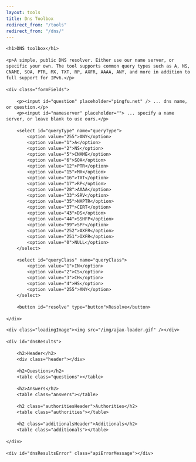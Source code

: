 ```yaml
---
layout: tools
title: Dns Toolbox
redirect_from: "/tools"
redirect_from: "/dns/"
---
```



<section id="dns-toolbox">

    <h1>DNS toolbox</h1>

    <p>A simple, public DNS resolver. Either use our name server, or specific your own. The tool supports common query types such as A, NS, CNAME, SOA, PTR, MX, TXT, RP, AXFR, AAAA, ANY, and more in addition to full support for IPv6.</p>

    <div class="formFields">

        <p><input id="question" placeholder="pingfu.net" /> ... dns name, or question.</p>
        <p><input id="nameserver" placeholder=""> ... specify a name server, or leave blank to use ours.</p>

        <select id="queryType" name="queryType">
            <option value="255">ANY</option>
            <option value="1">A</option>
            <option value="2">NS</option>
            <option value="5">CNAME</option>
            <option value="6">SOA</option>
            <option value="12">PTR</option>
            <option value="15">MX</option>
            <option value="16">TXT</option>
            <option value="17">RP</option>
            <option value="28">AAAA</option>
            <option value="33">SRV</option>
            <option value="35">NAPTR</option>
            <option value="37">CERT</option>
            <option value="43">DS</option>
            <option value="44">SSHFP</option>
            <option value="99">SPF</option>
            <option value="252">AXFR</option>
            <option value="251">IXFR</option>
            <option value="0">NULL</option>
        </select>

        <select id="queryClass" name="queryClass">
            <option value="1">IN</option>
            <option value="2">CS</option>
            <option value="3">CH</option>
            <option value="4">HS</option>
            <option value="255">ANY</option>
        </select>

        <button id="resolve" type="button">Resolve</button>

    </div>

</section>







<section id="dns-toolbox-answers">

    <div class="loadingImage"><img src="/img/ajax-loader.gif" /></div>

    <div id="dnsResults">

        <h2>Header</h2>
        <div class="header"></div>

        <h2>Questions</h2>
        <table class="questions"></table>

        <h2>Answers</h2>
        <table class="answers"></table>

        <h2 class="authoritiesHeader">Authorities</h2>
        <table class="authorities"></table>

        <h2 class="additionalsHeader">Additionals</h2>
        <table class="additionals"></table>

    </div>

    <div id="dnsResultsError" class="apiErrorMessage"></div>

</section>






<script type="text/javascript">

    function init()
    {
        $("#dnsResults").hide();
        $("#dnsResultsError").hide();
        $("#dns-toolbox-answers").hide();
        $(".loadingImage").hide();

        var userQuestion = getParameterByName("question");
        var userType = getParameterByName("type");
        var userClass = getParameterByName("class");
        var userServer = getParameterByName("server");

        if (userQuestion != null)
        {
            userQuestion = decodeURIComponent(userQuestion);
            $("#question").val(userQuestion);

            if (userType != null) {
                userType = decodeURIComponent(userType).toUpperCase();
                $("#queryType option").filter(function(index) { return $(this).text() === userType; }).attr('selected', 'selected');
            }

            if (userClass != null) {
                userClass = decodeURIComponent(userClass).toUpperCase();
                $("#queryClass option").filter(function(index) { return $(this).text() === userClass; }).attr('selected', 'selected');
            }

            if (userServer != null) {
                userServer = decodeURIComponent(userServer);
                $("#nameserver").val(userServer);
            }

            resolve(userQuestion, userType, userClass, userServer);
        }
    }

    function resolve(question, recordType, recordClass, server)
    {
        var queryQuestion = question    == null ? "" : 'query='   + encodeURIComponent(question);
        var queryType     = recordType  == null ? "" : '&type='   + encodeURIComponent(recordType);
        var queryClass    = recordClass == null ? "" : '&class='  + encodeURIComponent(recordClass);
        var queryServer   = server      == null ? "" : "&server=" + encodeURIComponent(server);
        var query         = queryQuestion + queryClass + queryType + queryServer;

        $("#dns-toolbox-answers").show();
        $(".loadingImage").show();
        $("#dnsResultsError").hide();

        /* clear outputs */
        $("#dnsResults .header").html('');
        $("#dnsResults .questions").html('');
        $("#dnsResults .answers").html('');
        $("#dnsResults .authorities").html('');
        $("#dnsResults .additionals").html('');

        $.ajax({
            type: 'GET',
            url: '//pingfu-api.azurewebsites.net/2017-08/?method=dig&format=jsonp&callback=?&' + query,
            jsonpCallback: 'jsonCallback',
            contentType: "application/json",
            dataType: 'jsonp',
            success: function(json)
            {
                $(".loadingImage").hide();
                $("#dns-toolbox-answers").show();

                if (json.Code == 429 || json.Code == 401)
                {
                    $("#dnsResults").hide();
                    $("#dnsResultsError").show();
                    $("#dnsResultsError").html(json.Message);
                }
                else if (json.Error != '')
                {
                    $("#dnsResults").hide();
                    $("#dnsResultsError").show();
                    $("#dnsResultsError").html(json.Error);
                }
                else
                {
                    $("#dnsResults").show();
                    $(".authoritiesHeader").show();
                    $(".additionalsHeader").show();

                    /* HEADER */
                    $("#dnsResults .header")
                        .append($('<p>').text(json.TimeStampString))
                        .append($('<p>').text('pingfu.net queried @' + json.ServerAddress + '#' + json.ServerPortNumber + ' for \'' + question + '\' type ' + translateType(json.Questions[0].QType)))
                        .append($('<p>').text('->>HEADER<<- opcode: ' + json.Header.OpCode + ', status: NoError, id: ' + json.Header.Id))
                        .append($('<p>').text('QUERY: ' + json.Header.QuestionCount + ' ANSWER: ' + json.Header.AnswerCount + ' AUTHORITY: ' + json.Header.NameserverCount + ' ADDITIONAL: ' + json.Header.AdditionalRecordsCount + ' '));

                    /* QUESTIONS */
                    json.Questions.forEach(function(entry) {
                        $("#dnsResults .questions").append((
                            $('<tr>')
                            .append($('<td>').text(entry.QName))
                            .append($('<td>').text(translateClass(entry.QClass)))
                            .append($('<td>').text(translateType(entry.QType)))
                            ));
                    });

                    /* ANSWERS */
                    json.Answers.forEach(function(entry) {
                        $("#dnsResults .answers").append(tabuliseDns(entry));
                    });

                    /* AUTHORITIES */
                    json.Authorities.forEach(function(entry) {
                        $("#dnsResults .authorities").append(tabuliseDns(entry));
                    });
                    if (json.Authorities.length == 0) { $(".authoritiesHeader").hide(); }

                    /* ADDITIONALS */
                    json.Additionals.forEach(function(entry) {
                        $("#dnsResults .additionals").append(tabuliseDns(entry));
                    });
                    if (json.Additionals.length == 0) { $(".additionalsHeader").hide(); }
                }
            },
            error: function(e)
            {
                $(".loadingImage").hide();
                $("#dns-toolbox-answers").show();
                $("#dnsResults").hide();
                $("#dnsResultsError").show();
                $("#dnsResultsError").html(e.message);
            }
        });
    }

    function tabuliseDns(entry)
    {
        var recordType = translateType(entry.Type);

        var col = $('<tr>');
        $.each(entry.Record, function(key, value)
        {
            if (value != null)
            {                
                if (recordType == "CNAME" || recordType == "NS" || recordType == "SOA")
                {
                    if (typeof value == "string" && value.endsWith("."))
                    {
                        col.append($('<td>').append($("<a />", { href : "?question=" + value, class : "cname", text : value })));
                        return;
                    }
                }
                col.append($('<td>').text(value));
            }
        });

        var row = $('<tr>')
            .append($('<td>').text(entry.Name))
            .append($('<td>').text(entry.TTL))
            .append($('<td>').text(translateClass(entry.Class)))
            .append($('<td>').text(recordType))
            .append($('<td>').append($('<table>').addClass("childTable").append(col)));

        return row;
    }

    function translateType(dnsType)
    {
        var typeEnum = 
        {
            'A' : 1,
            'NS' : 2,
            'MD' : 3,
            'MF' : 4,
            'CNAME' : 5,
            'SOA' : 6,
            'MB' : 7,
            'MG' : 8,
            'MR' : 9,
            'NULL' : 10,
            'WKS' : 11,
            'PTR' : 12,
            'HINFO' : 13,
            'MINFO' : 14,
            'MX' : 15,
            'TXT' : 16,
            'RP' : 17,
            'AFSDB' : 18,
            'X25' : 19,
            'ISDN' : 20,
            'RT' : 21,
            'NSAP' : 22,
            'NSAPPTR' : 23,
            'SIG' : 24,
            'KEY' : 25,
            'PX' : 26,
            'GPOS' : 27,
            'AAAA' : 28,
            'LOC' : 29,
            'NXT' : 30,
            'EID' : 31,
            'NIMLOC' : 32,
            'SRV' : 33,
            'ATMA' : 34,
            'NAPTR' : 35,
            'KX' : 36,
            'CERT' : 37,
            'A6' : 38,
            'DNAME' : 39,
            'SINK' : 40,
            'OPT' : 41,
            'APL' : 42,
            'DS' : 43,
            'SSHFP' : 44,
            'IPSECKEY' : 45,
            'RRSIG' : 46,
            'NSEC' : 47,
            'DNSKEY' : 48,
            'DHCID' : 49,
            'NSEC3' : 50,
            'NSEC3PARAM' : 51,
            'HIP' : 55,
            'SPF' : 99,
            'UINFO' : 100,
            'UID' : 101,
            'GID' : 102,
            'UNSPEC' : 103,
            'TKEY' : 249,
            'TSIG' : 250,
            'TA' : 32768,
            'DLV' : 32769,
            'IXFR' : 251,
            'AXFR' : 252,
            'MAILB' : 253,
            'MAILA' : 254,
            'ANY' : 255
        }
        return translateEnum(typeEnum, dnsType);
    }

    function translateClass(dnsClass)
    {
        var classEnum = 
        {
            'IN' : 1,
            'CS' : 2,
            'CH' : 3,
            'HS' : 4,
            'ANY' : 255
        }
        return translateEnum(classEnum, dnsClass);
    }

    function translateEnum(enumtype, enumvalue)
    {
        for (var enumName in enumtype)
        {
            if (enumtype[enumName] == enumvalue)
            {
                return enumName;
            }
        }
    }

    String.prototype.endsWith = function(suffix) {
        return this.indexOf(suffix, this.length - suffix.length) !== -1;
    };

    function getParameterByName(name) {
        var match = RegExp("[?&]" + name + "=([^&]*)").exec(window.location.search);
        return match && decodeURIComponent(match[1].replace(/\+/g, " "));
    }

    function updateParameterByName(uri, key, value) {
        var re = new RegExp("([?&])" + key + "=.*?(&|$)", "i");
        var separator = uri.indexOf('?') !== -1 ? "&" : "?";

        if (uri.match(re)) {
            return uri.replace(re, '$1' + key + "=" + value + '$2');
        }
        else {
            return uri + separator + key + "=" + value;
        }
    }

    $("#resolve").click(function (e) {

        e.preventDefault();
        
        var userQuestion = ($("#question").val() == "") ? "pingfu.net" : $("#question").val();
        var userType = translateType($("#queryType").val());
        var userClass = translateClass($("#queryClass").val());
        var userServer = $("#nameserver").val();

        if (userType == "ANY") userType = null;
        if (userClass === "IN") userClass = null;
        if (userServer == "") userServer = null;

        var queryQuestion = userQuestion == null ? "" : "question=" + encodeURIComponent(userQuestion);
        var queryType     = userType     == null ? "" : "&type="    + encodeURIComponent(userType);
        var queryClass    = userClass    == null ? "" : "&class="   + encodeURIComponent(userClass);
        var queryServer   = userServer   == null ? "" : "&server="  + encodeURIComponent(userServer);

        /* navigate */
        window.location.search = queryQuestion + queryClass + queryType + queryServer;
    });

    init();

</script>

